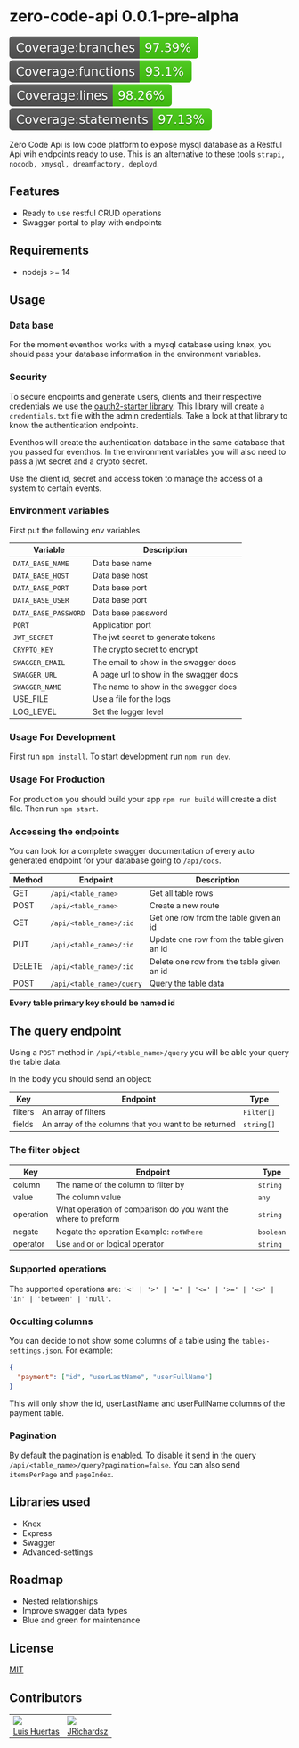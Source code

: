 # zero-code-api 0.0.1-pre-alpha

<img src="./coverage/badge-branches.svg">
<img src="./coverage/badge-functions.svg">
<img src="./coverage/badge-lines.svg">
<img src="./coverage/badge-statements.svg">

Zero Code Api is low code platform to expose mysql database as a Restful Api wih endpoints ready to use. This is an alternative to these tools `strapi, nocodb, xmysql, dreamfactory, deployd`.

## Features

- Ready to use restful CRUD operations
- Swagger portal to play with endpoints

## Requirements

- nodejs >= 14

## Usage

### Data base

For the moment eventhos works with a mysql database using knex, you should pass your database information in the environment variables.

### Security

To secure endpoints and generate users, clients and their respective credentials we use the [oauth2-starter library](https://github.com/usil/nodeboot-oauth2-starter/wiki). This library will create a `credentials.txt` file with the admin credentials. Take a look at that library to know the authentication endpoints.

Eventhos will create the authentication database in the same database that you passed for eventhos. In the environment variables you will also need to pass a jwt secret and a crypto secret.

Use the client id, secret and access token to manage the access of a system to certain events.

### Environment variables

First put the following env variables.

| Variable             | Description                            |
| -------------------- | -------------------------------------- |
| `DATA_BASE_NAME`     | Data base name                         |
| `DATA_BASE_HOST`     | Data base host                         |
| `DATA_BASE_PORT`     | Data base port                         |
| `DATA_BASE_USER`     | Data base port                         |
| `DATA_BASE_PASSWORD` | Data base password                     |
| `PORT`               | Application port                       |
| `JWT_SECRET`         | The jwt secret to generate tokens      |
| `CRYPTO_KEY`         | The crypto secret to encrypt           |
| `SWAGGER_EMAIL`      | The email to show in the swagger docs  |
| `SWAGGER_URL`        | A page url to show in the swagger docs |
| `SWAGGER_NAME`       | The name to show in the swagger docs   |
| USE_FILE             | Use a file for the logs                |
| LOG_LEVEL            | Set the logger level                   |

### Usage For Development

First run `npm install`. To start development run `npm run dev`.

### Usage For Production

For production you should build your app `npm run build` will create a dist file. Then run `npm start`.

### Accessing the endpoints

You can look for a complete swagger documentation of every auto generated endpoint for your database going to `/api/docs`.

| Method | Endpoint                  | Description                               |
| ------ | ------------------------- | ----------------------------------------- |
| GET    | `/api/<table_name>`       | Get all table rows                        |
| POST   | `/api/<table_name>`       | Create a new route                        |
| GET    | `/api/<table_name>/:id`   | Get one row from the table given an id    |
| PUT    | `/api/<table_name>/:id`   | Update one row from the table given an id |
| DELETE | `/api/<table_name>/:id`   | Delete one row from the table given an id |
| POST   | `/api/<table_name>/query` | Query the table data                      |

**Every table primary key should be named id**

## The query endpoint

Using a `POST` method in `/api/<table_name>/query` you will be able your query the table data.

In the body you should send an object:

| Key     | Endpoint                                             | Type       |
| ------- | ---------------------------------------------------- | ---------- |
| filters | An array of filters                                  | `Filter[]` |
| fields  | An array of the columns that you want to be returned | `string[]` |

### The filter object

| Key       | Endpoint                                                      | Type      |
| --------- | ------------------------------------------------------------- | --------- |
| column    | The name of the column to filter by                           | `string`  |
| value     | The column value                                              | `any`     |
| operation | What operation of comparison do you want the where to preform | `string`  |
| negate    | Negate the operation Example: `notWhere`                      | `boolean` |
| operator  | Use `and` or `or` logical operator                            | `string`  |

### Supported operations

The supported operations are: `'<' | '>' | '=' | '<=' | '>=' | '<>' | 'in' | 'between' | 'null'`.

### Occulting columns

You can decide to not show some columns of a table using the `tables-settings.json`. For example:

```json
{
  "payment": ["id", "userLastName", "userFullName"]
}
```

This will only show the id, userLastName and userFullName columns of the payment table.

### Pagination

By default the pagination is enabled. To disable it send in the query `/api/<table_name>/query?pagination=false`. You can also send `itemsPerPage` and `pageIndex`.

## Libraries used

- Knex
- Express
- Swagger
- Advanced-settings

## Roadmap

- Nested relationships
- Improve swagger data types
- Blue and green for maintenance

## License

[MIT](./LICENSE)

## Contributors

<table>
  <tbody>
    <td>
      <img src="https://i.ibb.co/88Tp6n5/Recurso-7.png" width="100px;"/>
      <br />
      <label><a href="https://github.com/TacEtarip">Luis Huertas</a></label>
      <br />
    </td>
    <td>
      <img src="https://avatars0.githubusercontent.com/u/3322836?s=460&v=4" width="100px;"/>
      <br />
      <label><a href="http://jrichardsz.github.io/">JRichardsz</a></label>
      <br />
    </td>
  </tbody>
</table>
